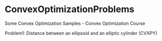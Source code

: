 # ConvexOptimizationProblems
Some Convex Optimization Samples  - Convex Optimization Course

Problem1: Distance between an ellipsoid and an elliptic cylinder (CVXPY)

